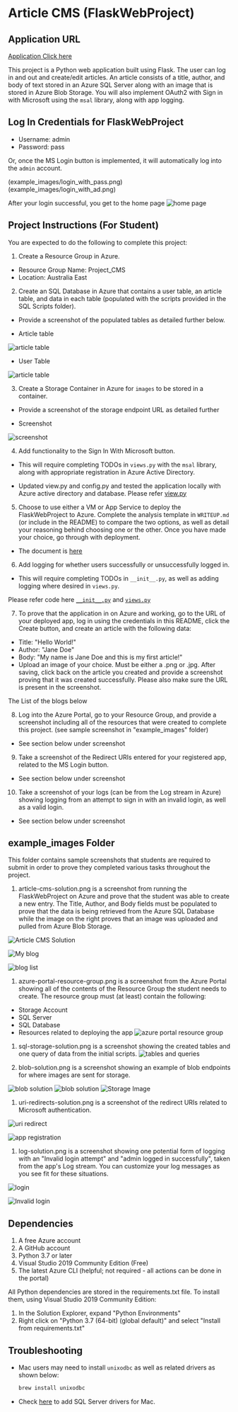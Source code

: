 # Article CMS (FlaskWebProject)

## Application URL

[Application Click here](https://cmswebappfsoft.azurewebsites.net/)

This project is a Python web application built using Flask. The user can log in and out and create/edit articles. An article consists of a title, author, and body of text stored in an Azure SQL Server along with an image that is stored in Azure Blob Storage. You will also implement OAuth2 with Sign in with Microsoft using the `msal` library, along with app logging.

## Log In Credentials for FlaskWebProject

- Username: admin
- Password: pass

Or, once the MS Login button is implemented, it will automatically log into the `admin` account.

(example_images/login_with_pass.png)
(example_images/login_with_ad.png)

After your login successful, you get to the home page
![home page](example_images/homepage.png)

## Project Instructions (For Student)

You are expected to do the following to complete this project:

1. Create a Resource Group in Azure.

  + Resource Group Name: Project_CMS
  + Location: Australia East


2. Create an SQL Database in Azure that contains a user table, an article table, and data in each table (populated with the scripts provided in the SQL Scripts folder).
  - Provide a screenshot of the populated tables as detailed further below.

- Article table

![article table](/example_images/articles_table.png)

- User Table

![article table](/example_images/users_table.png)

3. Create a Storage Container in Azure for `images` to be stored in a container.
  - Provide a screenshot of the storage endpoint URL as detailed further

- Screenshot

![screenshot ](/example_images/storage_ep.png)

4. Add functionality to the Sign In With Microsoft button.
  - This will require completing TODOs in `views.py` with the `msal` library, along with appropriate registration in Azure Active Directory.
 
- Updated view.py and config.py and tested the application locally with Azure active directory and database. Please refer [view.py](FlaskWebProject/views.py) 
 
5. Choose to use either a VM or App Service to deploy the FlaskWebProject to Azure. Complete the analysis template in `WRITEUP.md` (or include in the README) to compare the two options, as well as detail your reasoning behind choosing one or the other. Once you have made your choice, go through with deployment.

- The document is [here](WRITEUP.md)

6. Add logging for whether users successfully or unsuccessfully logged in.
  - This will require completing TODOs in `__init__.py`, as well as adding logging where desired in `views.py`.

Please refer code here [`__init__.py`](FlaskWebProject/__init__.py) and [`views.py`](FlaskWebProject/views.py)

7. To prove that the application in on Azure and working, go to the URL of your deployed app, log in using the credentials in this README, click the Create button, and create an article with the following data:

- Title: "Hello World!"
- Author: "Jane Doe"
- Body: "My name is Jane Doe and this is my first article!"
- Upload an image of your choice. Must be either a .png or .jpg.
  After saving, click back on the article you created and provide a screenshot proving that it was created successfully. Please also make sure the URL is present in the screenshot.

The List of the blogs below

8. Log into the Azure Portal, go to your Resource Group, and provide a screenshot including all of the resources that were created to complete this project. (see sample screenshot in "example_images" folder)

- See section below under screenshot

9. Take a screenshot of the Redirect URIs entered for your registered app, related to the MS Login button.

- See section below under screenshot
 
10. Take a screenshot of your logs (can be from the Log stream in Azure) showing logging from an attempt to sign in with an invalid login, as well as a valid login.

- See section below under screenshot

## example_images Folder

This folder contains sample screenshots that students are required to submit in order to prove they completed various tasks throughout the project.

1. article-cms-solution.png is a screenshot from running the FlaskWebProject on Azure and prove that the student was able to create a new entry. The Title, Author, and Body fields must be populated to prove that the data is being retrieved from the Azure SQL Database while the image on the right proves that an image was uploaded and pulled from Azure Blob Storage.

![Article CMS Solution](example_images/blog.png)

![ My blog](example_images/my_blog.png)

![blog list](example_images/blog_list.png)

1. azure-portal-resource-group.png is a screenshot from the Azure Portal showing all of the contents of the Resource Group the student needs to create. The resource group must (at least) contain the following:

- Storage Account
 - SQL Server
 - SQL Database
 - Resources related to deploying the app
![azure portal resource group](example_images/rg_details.png)

1. sql-storage-solution.png is a screenshot showing the created tables and one query of data from the initial scripts.
![tables and queries](example_images/sql-storage-solution.png)

  
2. blob-solution.png is a screenshot showing an example of blob endpoints for where images are sent for storage.

![blob solution](example_images/storage_acc_1.png)
![blob solution](example_images/storage_acc_2.png)
![ Storage Image](example_images/storage_ep_images.png)

1. uri-redirects-solution.png is a screenshot of the redirect URIs related to Microsoft authentication.

![uri redirect](example_images/uri-redirects-solution.png)

![ app registration](example_images/app_registraion_1.png)

1. log-solution.png is a screenshot showing one potential form of logging with an "Invalid login attempt" and "admin logged in successfully", taken from the app's Log stream. You can customize your log messages as you see fit for these situations.

![login](example_images/login_out.png)

![Invalid login](example_images/Invalid_login.png)

## Dependencies

1. A free Azure account
2. A GitHub account
3. Python 3.7 or later
4. Visual Studio 2019 Community Edition (Free)
5. The latest Azure CLI (helpful; not required - all actions can be done in the portal)

All Python dependencies are stored in the requirements.txt file. To install them, using Visual Studio 2019 Community Edition:

1. In the Solution Explorer, expand "Python Environments"
2. Right click on "Python 3.7 (64-bit) (global default)" and select "Install from requirements.txt"

## Troubleshooting

- Mac users may need to install `unixodbc` as well as related drivers as shown below:
 
  ```bash
  brew install unixodbc
  ```

- Check [here](https://docs.microsoft.com/en-us/sql/connect/odbc/linux-mac/install-microsoft-odbc-driver-sql-server-macos?view=sql-server-ver15) to add SQL Server drivers for Mac.
